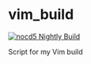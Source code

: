 # vim_build

[![nocd5 Nightly Build](https://github.com/nocd5/vim_build/workflows/nocd5%20Nightly%20Build/badge.svg)](https://github.com/nocd5/vim_build/actions?query=workflow%3A%22nocd5+Nightly+Build%22)

Script for my Vim build
